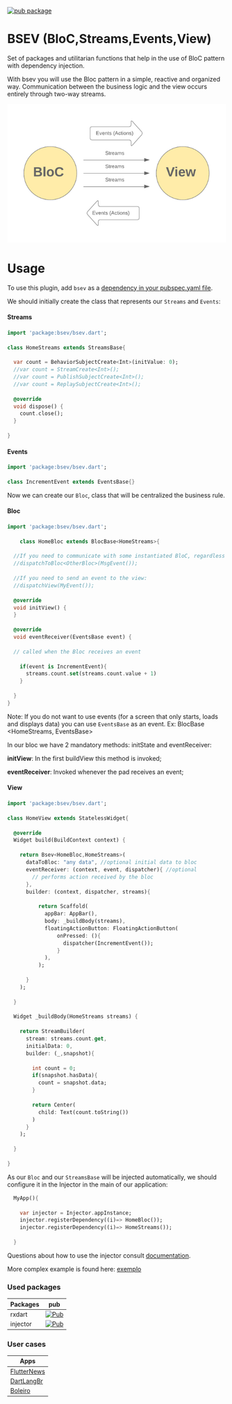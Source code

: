 [![pub package](https://img.shields.io/pub/v/bsev.svg)](https://pub.dartlang.org/packages/bsev)

# BSEV (BloC,Streams,Events,View)

Set of packages and utilitarian functions that help in the use of BloC pattern with dependency injection.

With bsev you will use the Bloc pattern in a simple, reactive and organized way. Communication between the business logic and the view occurs entirely through two-way streams.

![fluxo_bsev](https://github.com/RafaelBarbosatec/bsev/blob/master/imgs/fluxo_bsev.png)

# Usage
To use this plugin, add `bsev` as a [dependency in your pubspec.yaml file](https://flutter.io/platform-plugins/).

We should initially create the class that represents our `Streams` and `Events`:

#### Streams

``` dart
import 'package:bsev/bsev.dart';

class HomeStreams extends StreamsBase{

  var count = BehaviorSubjectCreate<Int>(initValue: 0);
  //var count = StreamCreate<Int>();
  //var count = PublishSubjectCreate<Int>();
  //var count = ReplaySubjectCreate<Int>();

  @override
  void dispose() {
    count.close();
  }

}

```

#### Events

``` dart
import 'package:bsev/bsev.dart';

class IncrementEvent extends EventsBase{}

```

Now we can create our `Bloc`, class that will be centralized the business rule.

#### Bloc

``` dart
import 'package:bsev/bsev.dart';

    class HomeBloc extends BlocBase<HomeStreams>{

  //If you need to communicate with some instantiated BloC, regardless of whether part of your tree of widgets can use:
  //dispatchToBloc<OtherBloc>(MsgEvent());
  
  //If you need to send an event to the view:
  //dispatchView(MyEvent());

  @override
  void initView() {
  }
  
  @override
  void eventReceiver(EventsBase event) {
  
  // called when the Bloc receives an event
  
    if(event is IncrementEvent){
      streams.count.set(streams.count.value + 1)
    }
    
  }
}

```

Note: If you do not want to use events (for a screen that only starts, loads and displays data) you can use `EventsBase` as an event. Ex: BlocBase <HomeStreams, EventsBase>

In our bloc we have 2 mandatory methods: initState and eventReceiver:

**initView**: In the first buildView this method is invoked;

**eventReceiver**: Invoked whenever the pad receives an event;

#### View

``` dart
import 'package:bsev/bsev.dart';

class HomeView extends StatelessWidget{
  
  @override
  Widget build(BuildContext context) {
    
    return Bsev<HomeBloc,HomeStreams>(
      dataToBloc: "any data", //optional initial data to bloc
      eventReceiver: (context, event, dispatcher){ //optional
        // performs action received by the bloc
      },
      builder: (context, dispatcher, streams){
      
          return Scaffold(
            appBar: AppBar(),
            body: _buildBody(streams),
            floatingActionButton: FloatingActionButton(
                onPressed: (){
                  dispatcher(IncrementEvent());
                }
            ),
          );
      
      }
    );
    
  }
    
  Widget _buildBody(HomeStreams streams) {

    return StreamBuilder(
      stream: streams.count.get,
      initialData: 0,
      builder: (_,snapshot){

        int count = 0;
        if(snapshot.hasData){
          count = snapshot.data;
        }

        return Center(
          child: Text(count.toString())
        )
      }
    );

  }
  
}

```

As our `Bloc` and our `StreamsBase` will be injected automatically, we should configure it in the Injector in the main of our application:

``` dart
  MyApp(){

    var injector = Injector.appInstance;
    injector.registerDependency((i)=> HomeBloc());
    injector.registerDependency((i)=> HomeStreams());
    
  }
```
Questions about how to use the injector consult [documentation](https://pub.dev/packages/injector).

More complex example is found here: [exemplo](https://github.com/RafaelBarbosatec/bsev/tree/master/example)

### Used packages

Packages | pub
--------- | ------
rxdart     | [![Pub](https://img.shields.io/pub/v/rxdart.svg)](https://pub.dartlang.org/packages/rxdart)
injector    | [![Pub](https://img.shields.io/pub/v/injector.svg)](https://pub.dartlang.org/packages/injector)

### User cases

Apps | 
--------- |
[FlutterNews](https://github.com/RafaelBarbosatec/flutter_news)     | 
[DartLangBr](https://github.com/dartlangbr/dart_lang_br_flutter_app)     | 
[Boleiro](http://boleiroapp.com.br/)     | 


